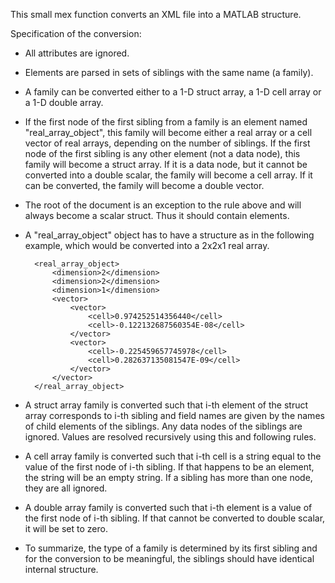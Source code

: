 This small mex function converts an XML file into a MATLAB structure. 

Specification of the conversion:

* All attributes are ignored.
* Elements are parsed in sets of siblings with the same name (a family).
* A family can be converted either to a 1-D struct array, a 1-D cell array or a 1-D double array.
* If the first node of the first sibling from a family is an element named "real\_array\_object", this family will become either a real array or a cell vector of real arrays, depending on the number of siblings. If the first node of the first sibling is any other element (not a data node), this family will become a struct array. If it is a data node, but it cannot be converted into a double scalar, the family will become a cell array. If it can be converted, the family will become a double vector.
* The root of the document is an exception to the rule above and will always become a scalar struct. Thus it should contain elements.
* A "real\_array\_object" object has to have a structure as in the following example, which would be converted into a 2x2x1 real array.

        <real_array_object>
            <dimension>2</dimension>
            <dimension>2</dimension>
            <dimension>1</dimension>
            <vector>
                <vector>
                    <cell>0.974252514356440</cell>
                    <cell>-0.122132687560354E-08</cell>
                </vector>
                <vector>
                    <cell>-0.225459657745978</cell>
                    <cell>0.282637135081547E-09</cell>
                </vector>
            </vector>
        </real_array_object>

* A struct array family is converted such that i-th element of the struct array corresponds to i-th sibling and field names are given by the names of child elements of the siblings. Any data nodes of the siblings are ignored. Values are resolved recursively using this and following rules.
* A cell array family is converted such that i-th cell is a string equal to the value of the first node of i-th sibling. If that happens to be an element, the string will be an empty string. If a sibling has more than one node, they are all ignored.
* A double array family is converted such that i-th element is a value of the first node of i-th sibling. If that cannot be converted to double scalar, it will be set to zero.
* To summarize, the type of a family is determined by its first sibling and for the conversion to be meaningful, the siblings should have identical internal structure.
